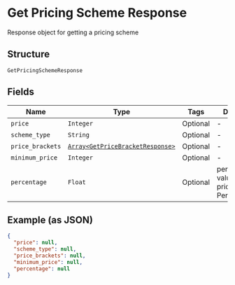
# Get Pricing Scheme Response

Response object for getting a pricing scheme

## Structure

`GetPricingSchemeResponse`

## Fields

| Name | Type | Tags | Description |
|  --- | --- | --- | --- |
| `price` | `Integer` | Optional | - |
| `scheme_type` | `String` | Optional | - |
| `price_brackets` | [`Array<GetPriceBracketResponse>`](../../doc/models/get-price-bracket-response.md) | Optional | - |
| `minimum_price` | `Integer` | Optional | - |
| `percentage` | `Float` | Optional | percentual value used in pricing_scheme Percent |

## Example (as JSON)

```json
{
  "price": null,
  "scheme_type": null,
  "price_brackets": null,
  "minimum_price": null,
  "percentage": null
}
```

